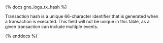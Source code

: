 {% docs gno_logs_tx_hash %}

Transaction hash is a unique 66-character identifier that is generated when a transaction is executed. This field will not be unique in this table, as a given transaction can include multiple events.

{% enddocs %}